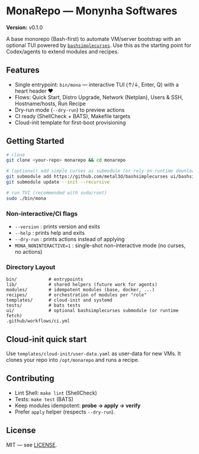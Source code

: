 # MonaRepo — Monynha Softwares

**Version:** v0.1.0

A base monorepo (Bash-first) to automate VM/server bootstrap with an optional TUI powered by [`bashsimplecurses`](https://github.com/metal3d/bashsimplecurses).
Use this as the starting point for Codex/agents to extend modules and recipes.

## Features
- Single entrypoint: `bin/mona` — interactive TUI (↑/↓, Enter, Q) with a heart header ❤
- Flows: Quick Start, Distro Upgrade, Network (Netplan), Users & SSH, Hostname/hosts, Run Recipe
- Dry-run mode (`--dry-run`) to preview actions
- CI ready (ShellCheck + BATS), Makefile targets
- Cloud-init template for first-boot provisioning

## Getting Started

```bash
# clone
git clone <your-repo> monarepo && cd monarepo

# (optional) add simple curses as submodule (or rely on runtime downloader in bin/mona)
git submodule add https://github.com/metal3d/bashsimplecurses ui/bashsimplecurses
git submodule update --init --recursive

# run TUI (recommended with sudo/root)
sudo ./bin/mona
```

### Non-interactive/CI flags
- `--version`      : prints version and exits
- `--help`         : prints help and exits
- `--dry-run`      : prints actions instead of applying
- `MONA_NONINTERACTIVE=1` : single-shot non-interactive mode (no curses, no actions)

### Directory Layout

```
bin/            # entrypoints
lib/            # shared helpers (future work for agents)
modules/        # idempotent modules (base, docker, ...)
recipes/        # orchestration of modules per "role"
templates/      # cloud-init and systemd
tests/          # bats tests
ui/             # optional bashsimplecurses submodule (or runtime fetch)
.github/workflows/ci.yml
```

## Cloud-init quick start
Use `templates/cloud-init/user-data.yaml` as user-data for new VMs. It clones your repo into `/opt/monarepo` and runs a recipe.

## Contributing
- Lint Shell: `make lint` (ShellCheck)
- Tests: `make test` (BATS)
- Keep modules idempotent: **probe → apply → verify**
- Prefer `apply` helper (respects `--dry-run`).

## License
MIT — see [LICENSE](LICENSE).
